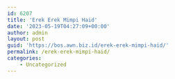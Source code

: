 ```yaml
---
id: 6207
title: 'Erek Erek Mimpi Haid'
date: '2023-05-19T04:27:09+00:00'
author: admin
layout: post
guid: 'https://bos.awn.biz.id/erek-erek-mimpi-haid/'
permalink: /erek-erek-mimpi-haid/
categories:
    - Uncategorized
---
```


